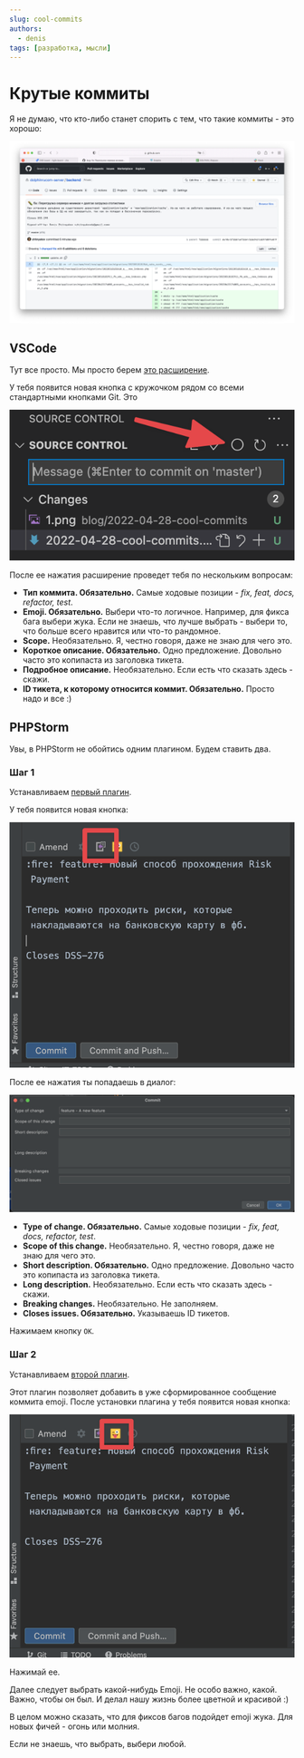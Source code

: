 ```yaml
---
slug: cool-commits
authors: 
  - denis
tags: [разработка, мысли]
---
```


# Крутые коммиты

Я не думаю, что кто-либо станет спорить с тем, что такие коммиты - это хорошо:

![1](1.png)

## VSCode

Тут все просто. Мы просто берем [это расширение](https://marketplace.visualstudio.com/items?itemName=vivaxy.vscode-conventional-commits).

У тебя появится новая кнопка с кружочком рядом со всеми стандартными кнопками Git. Это

![2](2.png)

После ее нажатия расширение проведет тебя по нескольким вопросам:

- **Тип коммита. Обязательно.** Самые ходовые позиции - *fix, feat, docs, refactor, test*.
- **Emoji. Обязательно.** Выбери что-то логичное. Например, для фикса бага выбери жука. Если не знаешь, что лучше выбрать - выбери то, что больше всего нравится или что-то рандомное.
- **Scope.** Необязательно. Я, честно говоря, даже не знаю для чего это.
- **Короткое описание. Обязательно.** Одно предложение. Довольно часто это копипаста из заголовка тикета.
- **Подробное описание.** Необязательно. Если есть что сказать здесь - скажи.
- **ID тикета, к которому относится коммит. Обязательно.** Просто надо и все :)

## PHPStorm

Увы, в PHPStorm не обойтись одним плагином. Будем ставить два.

### Шаг 1

Устанавливаем [первый плагин](https://plugins.jetbrains.com/plugin/13477-git-commit-message-helper).

У тебя появится новая кнопка:

![3](4.png)

После ее нажатия ты попадаешь в диалог:

![2](3.png)

- **Type of change. Обязательно.** Самые ходовые позиции - *fix, feat, docs, refactor, test*.
- **Scope of this change.** Необязательно. Я, честно говоря, даже не знаю для чего это.
- **Short description. Обязательно.** Одно предложение. Довольно часто это копипаста из заголовка тикета.
- **Long description.** Необязательно. Если есть что сказать здесь - скажи.
- **Breaking changes.** Необязательно. Не заполняем.
- **Closes issues. Обязательно.** Указываешь ID тикетов.

Нажимаем кнопку `ОК`.

### Шаг 2

Устанавливаем [второй плагин](https://plugins.jetbrains.com/plugin/12383-gitmoji-plus-commit-button).

Этот плагин позволяет добавить в уже сформированное сообщение коммита emoji. После установки плагина у тебя появится новая кнопка:

![5](5.png)

Нажимай ее.

Далее следует выбрать какой-нибудь Emoji. Не особо важно, какой. Важно, чтобы он был. И делал нашу жизнь более цветной и красивой :)

В целом можно сказать, что для фиксов багов подойдет emoji жука. Для новых фичей - огонь или молния.

Если не знаешь, что выбрать, выбери любой.